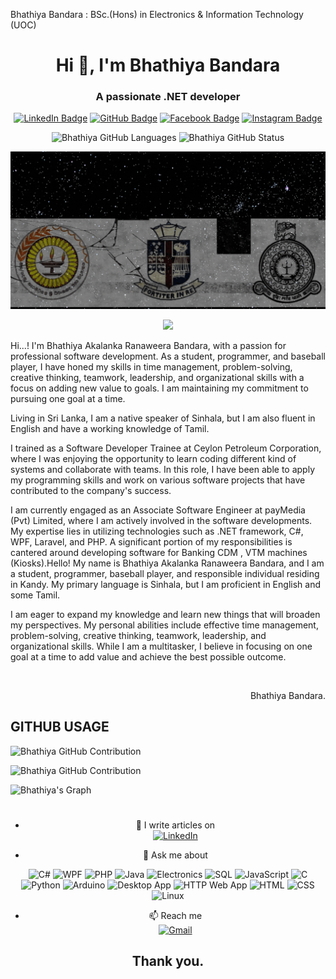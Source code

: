 Bhathiya Bandara : BSc.(Hons) in Electronics & Information Technology (UOC)

<h1 align="center">Hi 👋, I'm Bhathiya Bandara</h1>
<h3 align="center">A passionate .NET developer</h3>

<div align="center">

[![LinkedIn Badge](https://img.shields.io/badge/LinkedIn-blue?style=for-the-badge&logo=linkedin&logoColor=white)](https://www.linkedin.com/in/Bhathiya_Bandara/)
[![GitHub Badge](https://img.shields.io/badge/GitHub-black?style=for-the-badge&logo=github&logoColor=white)](https://github.com/bhathi97)
[![Facebook Badge](https://img.shields.io/badge/Facebook-blue?style=for-the-badge&logo=facebook&logoColor=white)](https://www.facebook.com/Bhathiya_R_Bandara)
[![Instagram Badge](https://img.shields.io/badge/Instagram-purple?style=for-the-badge&logo=instagram&logoColor=white)](https://www.instagram.com/bhathiya_r_bandara/)

</div>

<p align="center">
  <a>
    <img src="https://denvercoder1-github-readme-stats.vercel.app/api/top-langs/?username=bhathi97&langs_count=8&layout=compact&theme=react&border_color=7F3FBF&bg_color=0D1117&title_color=F85D7F&icon_color=F8D866" alt="Bhathiya GitHub Languages" height="150"/>
  </a>  
  <a>
    <img src="https://github-readme-streak-stats.herokuapp.com/?user=bhathi97&theme=radical&border=7F3FBF&background=0D1117" alt="Bhathiya GitHub Status" height="150"/>
  </a>
</p>

![I am GitHub Readme Generator's creator](https://github.com/bhathi97/bhathi97/blob/main/Banner.gif)

<p align="center"> 
  <img src="https://profile-counter.glitch.me/bhathi97/count.svg" />
</p>

Hi...! I'm Bhathiya Akalanka Ranaweera Bandara, with a passion for professional software development. As a student, programmer, and baseball player, I have honed my skills in time management, problem-solving, creative thinking, teamwork, leadership, and organizational skills with a focus on adding new value to goals. I am maintaining my commitment to pursuing one goal at a time.

Living in Sri Lanka, I am a native speaker of Sinhala, but I am also fluent in English and have a working knowledge of Tamil. 

I trained as a Software Developer Trainee at Ceylon Petroleum Corporation, where I was enjoying the opportunity to learn coding different kind of systems and collaborate with teams. In this role, I have been able to apply my programming skills and work on various software projects that have contributed to the company's success.

I am currently engaged as an Associate Software Engineer at payMedia (Pvt) Limited, where I am actively involved in the software developments. My expertise lies in utilizing technologies such as .NET framework, C#, WPF, Laravel, and PHP. A significant portion of my responsibilities is cantered around developing software for Banking CDM , VTM machines (Kiosks).Hello! My name is Bhathiya Akalanka Ranaweera Bandara, and I am a student, programmer, baseball player, and responsible individual residing in Kandy. My primary language is Sinhala, but I am proficient in English and some Tamil.

I am eager to expand my knowledge and learn new things that will broaden my perspectives. My personal abilities include effective time management, problem-solving, creative thinking, teamwork, leadership, and organizational skills. While I am a multitasker, I believe in focusing on one goal at a time to add value and achieve the best possible outcome.

<br/>
<p align="right"> Bhathiya Bandara.</p>

## GITHUB USAGE

<p align="left">
  <a>
    <img src="https://github-profile-summary-cards.vercel.app/api/cards/profile-details?username=bhathi97&theme=radical" alt="Bhathiya GitHub Contribution"/>
  </a>
</p>

<p align="left">
  <a>
    <img src="https://denvercoder1-github-readme-stats.vercel.app/api?username=bhathi97&show_icons=true&count_private=true&theme=react&border_color=7F3FBF&bg_color=0D1117&title_color=F85D7F&icon_color=F8D866%22%20height=%22192px%22%20width=%2249.5%%22" alt="Bhathiya GitHub Contribution"/>
  </a>
</p>

![Bhathiya's Graph](https://github-readme-activity-graph.vercel.app/graph?username=bhathi97&custom_title=Bhathiya%20Bandara%27s%20GitHub%20Activity%20Graph&bg_color=0D1117&color=7F3FBF&line=7F3FBF&point=7F3FBF&area_color=FFFFFF&title_color=FFFFFF&area=true)

<div align="center">

# 

- 📝 I write articles on <br/>
[![LinkedIn](https://img.icons8.com/color/48/000000/linkedin.png)](https://www.linkedin.com/in/Bhathiya_Bandara/)

- 💬 Ask me about 
<div align="center">

  ![C#](https://img.icons8.com/color/48/000000/c-sharp-logo.png)
  ![WPF](https://img.icons8.com/color/48/000000/xaml.png)
  ![PHP](https://img.icons8.com/color/48/000000/php.png)
  ![Java](https://img.icons8.com/color/48/000000/java-coffee-cup-logo.png)
  ![Electronics](https://img.icons8.com/color/48/000000/electronics.png)
  ![SQL](https://img.icons8.com/color/48/000000/sql.png)
  ![JavaScript](https://img.icons8.com/color/48/000000/javascript.png)
  ![C](https://img.icons8.com/color/48/000000/c-programming.png)
  ![Python](https://img.icons8.com/color/48/000000/python.png)
  ![Arduino](https://img.icons8.com/color/48/000000/arduino.png)
  ![Desktop App](https://img.icons8.com/color/48/000000/desktop.png)
  ![HTTP Web App](https://img.icons8.com/color/48/000000/web.png)
  ![HTML](https://img.icons8.com/color/48/000000/html-5.png)
  ![CSS](https://img.icons8.com/color/48/000000/css3.png)
  ![Linux](https://img.icons8.com/color/48/000000/linux.png)

</div>


- 📫 Reach me <br/>
[![Gmail](https://img.icons8.com/color/48/000000/gmail.png)](mailto:bhathiya.rb@gmail.com)



## Thank you.


</div>

















